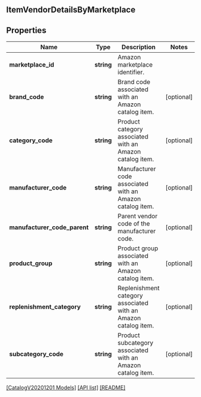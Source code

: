 ## ItemVendorDetailsByMarketplace

## Properties

Name | Type | Description | Notes
------------ | ------------- | ------------- | -------------
**marketplace_id** | **string** | Amazon marketplace identifier. |
**brand_code** | **string** | Brand code associated with an Amazon catalog item. | [optional]
**category_code** | **string** | Product category associated with an Amazon catalog item. | [optional]
**manufacturer_code** | **string** | Manufacturer code associated with an Amazon catalog item. | [optional]
**manufacturer_code_parent** | **string** | Parent vendor code of the manufacturer code. | [optional]
**product_group** | **string** | Product group associated with an Amazon catalog item. | [optional]
**replenishment_category** | **string** | Replenishment category associated with an Amazon catalog item. | [optional]
**subcategory_code** | **string** | Product subcategory associated with an Amazon catalog item. | [optional]

[[CatalogV20201201 Models]](../) [[API list]](../../Api) [[README]](../../../README.md)
